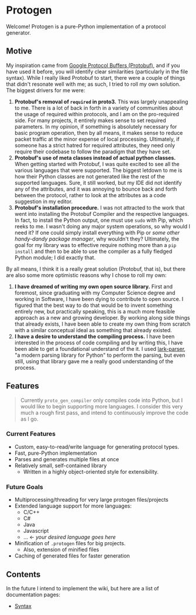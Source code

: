 # Protogen

Welcome! Protogen is a pure-Python implementation of a protocol generator.

## Motive

My inspiration came from [Google Protocol Buffers (Protobuf)](https://developers.google.com/protocol-buffers), and if you have used it before, you will identify clear similarities (particularly in the file syntax). While I really liked Protobuf to start, there were a couple of things that didn't resonate well with me; as such, I tried to roll my own solution. The biggest drivers for me were:

1. **Protobuf's removal of `required` in proto3.** This was largely unappealing to me. There is a lot of back in forth in a variety of communities about the usage of required within protocols, and I am on the pro-required side. For many projects, it entirely makes sense to set required parameters. In my opinion, if something is absolutely necessary for basic program operation, then by all means, it makes sense to reduce packet traffic at the minor expense of local processing. Ultimately, if someone has a strict hatred for required attributes, they need only require their codebase to follow the paradigm that they have set.
2. **Protobuf's use of meta classes instead of actual python classes.** When getting started with Protobuf, I was quite excited to see all the various languages that were supported. The biggest letdown to me is how their Python classes are not generated like the rest of the supported languages. Sure, it still worked, but my IDE did not identify any of the attributes, and it was annoying to bounce back and forth between the protocol, rather to look at the attributes as a code suggestion in my editor.
3. **Protobuf's installation procedure.** I was not attracted to the work that went into installing the Protobuf Compiler and the respective languages. In fact, to install the Python output, one must use `sudo` with Pip, which reeks to me. I wasn't doing any major system operations, so why would I need it? If one could simply install everything with Pip or *some other handy-dandy package manager*, why wouldn't they? Ultimately, the goal for my library was to effective require nothing more than a `pip install` and then to be able to use the compiler as a fully fledged Python module; I did exactly that.

By all means, I think it is a really great solution (Protobuf, that is), but there are also some more optimistic reasons why I chose to roll my own:
1. **I have dreamed of writing my own open source library.** First and foremost, since graduating with my Computer Science degree and working in Software, I have been dying to contribute to open source. I figured that the best way to do that would be to invent something entirely new, but practically speaking, this is a much more feasible approach as a new and growing developer. By working along side things that already exists, I have been able to create my own thing from scratch with a similar conceptual ideal as something that already existed.
2. **I have a desire to understand the compiling process.** I have been interested in the process of code compiling and by writing this, I have been able to get a foundational understand of the it. I used [lark-parser](https://github.com/lark-parser/lark), "a modern parsing library for Python" to perform the parsing, but even still, using that library gave me a really good understanding of the process.

## Features

> Currently `proto_gen_compiler` only compiles code into Python, but I would like to begin supporting more languages. I consider this very much a rough first pass, and intend to continuously improve the code as I go.

### Current Features
* Custom, easy-to-read/write language for generating protocol types.
* Fast, pure-Python implementation
* Parses and generates multiple files at once
* Relatively small, self-contained library
  * Written in a highly object-oriented style for extensibility.

### Future Goals
* Multiprocessing/threading for very large protogen files/projects
* Extended language support for more languages:
  * C/C++
  * C#
  * Java
  * Javascript
  * ... &larr; *your desired language goes here*
* Minification of `.protogen` files for big projects.
  * Also, extension of minified files
* Caching of generated files for faster generation

## Contents

In the future I intend to implement the wiki, but here are a list of documentation pages:

* [Syntax](./syntax.md)